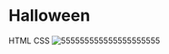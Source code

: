 # Halloween
HTML CSS
![555555555555555555555](https://user-images.githubusercontent.com/90233553/199411771-9fc2c125-0a06-4b26-ae7c-6075e54a3736.PNG)
